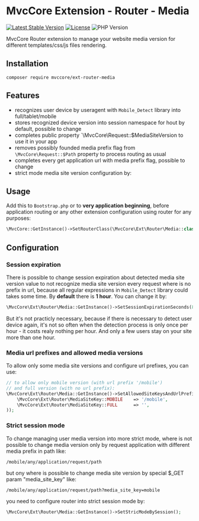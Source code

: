 # MvcCore Extension - Router - Media

[![Latest Stable Version](https://img.shields.io/badge/Stable-v4.2.0-brightgreen.svg?style=plastic)](https://github.com/mvccore/ext-router-media/releases)
[![License](https://img.shields.io/badge/Licence-BSD-brightgreen.svg?style=plastic)](https://mvccore.github.io/docs/mvccore/4.0.0/LICENCE.md)
![PHP Version](https://img.shields.io/badge/PHP->=5.3-brightgreen.svg?style=plastic)

MvcCore Router extension to manage your website media version for different 
templates/css/js files rendering.

## Installation
```shell
composer require mvccore/ext-router-media
```

## Features
- recognizes user device by useragent with `Mobile_Detect` library into full/tablet/mobile
- stores recognized device version into session namespace for hout by default, possible to change
- completes public property `\MvcCore\Request::$MediaSiteVersion to use it in your app
- removes possibly founded media prefix flag from `\MvcCore\Request::$Path` property to 
  process routing as usual
- completes every get application url with media prefix flag, possible to change
- strict mode media site version configuration by:

## Usage
Add this to `Bootstrap.php` or to **very application beginning**, 
before application routing or any other extension configuration
using router for any purposes:
```php
\MvcCore::GetInstance()->SetRouterClass(\MvcCore\Ext\Router\Media::class);
```

## Configuration

### Session expiration
There is possible to change session expiration about detected media
site version value to not recognize media site version every request
where is no prefix in url, because all regular expressions in `Mobile_Detect`
library could takes some time. By **default** there is **1 hour**. 
You can change it by:
```php
\MvcCore\Ext\Router\Media::GetInstance()->SetSessionExpirationSeconds(86400); // day
```
But it's not practicly necessary, because if there is necessary to detect
user device again, it's not so often when the detection process is only 
once per hour - it costs realy nothing per hour. And only a few users stay
on your site more than one hour.

### Media url prefixes and allowed media versions
To allow only some media site versions and configure url prefixes, you can use:
```php
// to allow only mobile version (with url prefix '/mobile') 
// and full version (with no url prefix):
\MvcCore\Ext\Router\Media::GetInstance()->SetAllowedSiteKeysAndUrlPrefixes(array(
	\MvcCore\Ext\Router\MediaSiteKey::MOBILE	=> '/mobile',
	\MvcCore\Ext\Router\MediaSiteKey::FULL		=> '',
));
```

### Strict session mode
To change managing user media version into more strict mode,
where is not possible to change media version only by request 
application with different media prefix in path like:
```
/mobile/any/application/request/path
```
but ony where is possible to change media site version by 
special $_GET param "media_site_key" like:
```
/mobile/any/application/request/path?media_site_key=mobile
```
you need to configure router into strict session mode by:
```php
\MvcCore\Ext\Router\Media::GetInstance()->SetStricModeBySession();
```
